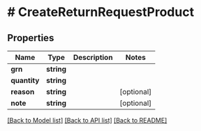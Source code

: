 # # CreateReturnRequestProduct


## Properties


Name | Type | Description | Notes
------------ | ------------- | ------------- | -------------
**grn**| **string** |   |
**quantity**| **string** |   |
**reason**| **string** |   | [optional]
**note**| **string** |   | [optional]


[[Back to Model list]](../../README.md#models) [[Back to API list]](../../README.md#endpoints) [[Back to README]](../../README.md)